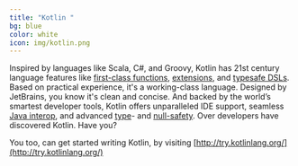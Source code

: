 ```yaml
---
title: "Kotlin "
bg: blue
color: white
icon: img/kotlin.png
---
```


Inspired by languages like Scala, C#, and Groovy, Kotlin has 21st century language features like [first-class functions](https://kotlinlang.org/docs/reference/lambdas.html), [extensions](https://kotlinlang.org/docs/reference/extensions.html), and [typesafe DSLs](https://kotlinlang.org/docs/reference/type-safe-builders.html). Based on practical experience, it's a working-class language. Designed by JetBrains, you know it's clean and concise. And backed by the world’s smartest developer tools, Kotlin offers unparalleled IDE support, seamless [Java interop](https://kotlinlang.org/docs/reference/java-interop.html), and advanced [type](https://kotlinlang.org/docs/reference/typecasts.html)- and [null-safety](https://kotlinlang.org/docs/reference/null-safety.html). Over <span id="total-kotlin-projects"></span> developers have discovered Kotlin. Have you?

<div id="kotlin-projects">
    <ul></ul>
</div>

You too, can get started writing Kotlin, by visiting [http://try.kotlinlang.org/](http://try.kotlinlang.org/)